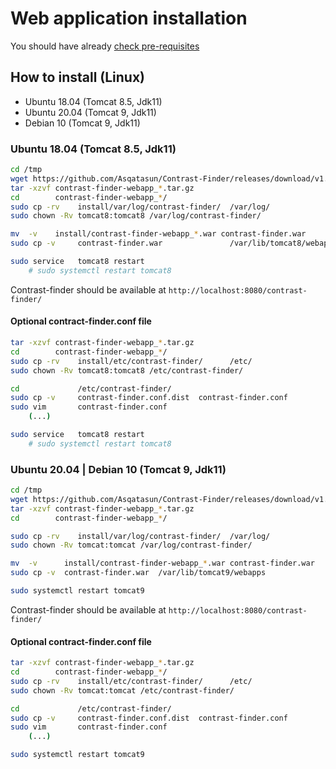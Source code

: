 # Web application installation

You should have already [check pre-requisites](webapp_Pre-requisites.md)


## How to install (Linux)

- Ubuntu 18.04 (Tomcat 8.5, Jdk11)
- Ubuntu 20.04 (Tomcat 9, Jdk11)
- Debian 10 (Tomcat 9, Jdk11)

### Ubuntu 18.04 (Tomcat 8.5, Jdk11)

```bash
cd /tmp
wget https://github.com/Asqatasun/Contrast-Finder/releases/download/v1.0.0/contrast-finder-webapp_v1.0.0.tar.gz
tar -xzvf contrast-finder-webapp_*.tar.gz
cd        contrast-finder-webapp_*/
sudo cp -rv    install/var/log/contrast-finder/  /var/log/
sudo chown -Rv tomcat8:tomcat8 /var/log/contrast-finder/

mv  -v    install/contrast-finder-webapp_*.war contrast-finder.war
sudo cp -v     contrast-finder.war               /var/lib/tomcat8/webapps

sudo service   tomcat8 restart
    # sudo systemctl restart tomcat8 
```

Contrast-finder should be available at `http://localhost:8080/contrast-finder/`


#### Optional contract-finder.conf file

```bash
tar -xzvf contrast-finder-webapp_*.tar.gz
cd        contrast-finder-webapp_*/
sudo cp -rv    install/etc/contrast-finder/      /etc/
sudo chown -Rv tomcat8:tomcat8 /etc/contrast-finder/

cd             /etc/contrast-finder/
sudo cp -v     contrast-finder.conf.dist  contrast-finder.conf
sudo vim       contrast-finder.conf
    (...)

sudo service   tomcat8 restart
    # sudo systemctl restart tomcat8 
```


### Ubuntu 20.04 | Debian 10 (Tomcat 9, Jdk11)

```bash
cd /tmp
wget https://github.com/Asqatasun/Contrast-Finder/releases/download/v1.0.0/contrast-finder-webapp_v1.0.0.tar.gz
tar -xzvf contrast-finder-webapp_*.tar.gz
cd        contrast-finder-webapp_*/

sudo cp -rv    install/var/log/contrast-finder/  /var/log/
sudo chown -Rv tomcat:tomcat /var/log/contrast-finder/

mv  -v      install/contrast-finder-webapp_*.war contrast-finder.war
sudo cp -v  contrast-finder.war  /var/lib/tomcat9/webapps

sudo systemctl restart tomcat9 
```

Contrast-finder should be available at `http://localhost:8080/contrast-finder/`


#### Optional contract-finder.conf file

```bash
tar -xzvf contrast-finder-webapp_*.tar.gz
cd        contrast-finder-webapp_*/
sudo cp -rv    install/etc/contrast-finder/      /etc/
sudo chown -Rv tomcat:tomcat /etc/contrast-finder/

cd             /etc/contrast-finder/
sudo cp -v     contrast-finder.conf.dist  contrast-finder.conf
sudo vim       contrast-finder.conf
    (...)

sudo systemctl restart tomcat9 
```





